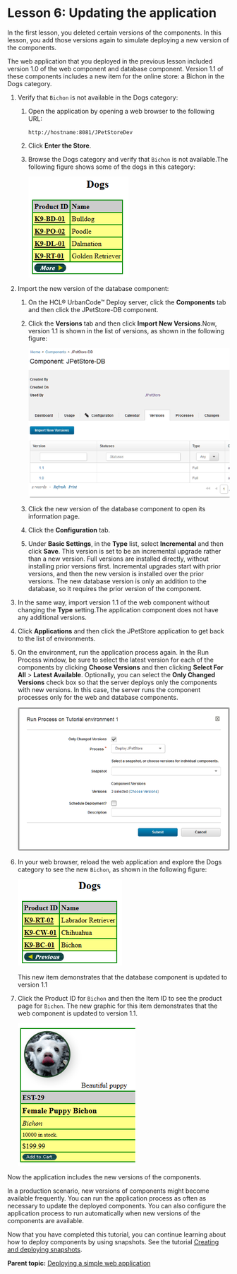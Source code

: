 # Lesson 6: Updating the application

In the first lesson, you deleted certain versions of the components. In this lesson, you add those versions again to simulate deploying a new version of the components.

The web application that you deployed in the previous lesson included version 1.0 of the web component and database component. Version 1.1 of these components includes a new item for the online store: a Bichon in the Dogs category.

1.  Verify that `Bichon` is not available in the Dogs category: 
    1.  Open the application by opening a web browser to the following URL:

        ```
        http://hostname:8081/JPetStoreDev
        ```

    2.  Click **Enter the Store**. 
    3.  Browse the Dogs category and verify that `Bichon` is not available.The following figure shows some of the dogs in this category:

        ![The Dogs category, showing some of the dogs that are available; Bichon is not in the list](../images/webapp_update_a.gif)

2.  Import the new version of the database component: 

    1.  On the HCL® UrbanCode™ Deploy server, click the **Components** tab and then click the JPetStore-DB component.
    2.  Click the **Versions** tab and then click **Import New Versions**.Now, version 1.1 is shown in the list of versions, as shown in the following figure:

        ![The Versions tab for the JPetStore-DB component, showing versions 1.0 and 1.1](../images/webapp_update_b.gif)

    3.  Click the new version of the database component to open its information page.
    4.  Click the **Configuration** tab. 
    5.  Under **Basic Settings**, in the **Type** list, select **Incremental** and then click **Save**. 
    This version is set to be an incremental upgrade rather than a new version. Full versions are installed directly, without installing prior versions first. Incremental upgrades start with prior versions, and then the new version is installed over the prior versions. The new database version is only an addition to the database, so it requires the prior version of the component.

3.  In the same way, import version 1.1 of the web component without changing the **Type** setting.The application component does not have any additional versions.
4.  Click **Applications** and then click the JPetStore application to get back to the list of environments. 
5.  On the environment, run the application process again. In the Run Process window, be sure to select the latest version for each of the components by clicking **Choose Versions** and then clicking **Select For All** \> **Latest Available**. Optionally, you can select the **Only Changed Versions** check box so that the server deploys only the components with new versions. In this case, the server runs the component processes only for the web and database components.

    ![Running the application process to deploy the new versions of the web and database components](../images/webapp_update_c.gif)

6.  In your web browser, reload the web application and explore the Dogs category to see the new `Bichon`, as shown in the following figure:

    ![The Dogs category, showing the new item](../images/webapp_update_d.gif)

    This new item demonstrates that the database component is updated to version 1.1

7.  Click the Product ID for `Bichon` and then the Item ID to see the product page for `Bichon`. The new graphic for this item demonstrates that the web component is updated to version 1.1.

    ![The new item, including a new graphic from the web component](../images/webapp_update_e.gif)


Now the application includes the new versions of the components.

In a production scenario, new versions of components might become available frequently. You can run the application process as often as necessary to update the deployed components. You can also configure the application process to run automatically when new versions of the components are available.

Now that you have completed this tutorial, you can continue learning about how to deploy components by using snapshots. See the tutorial [Creating and deploying snapshots](snapshot_abstract.md).

**Parent topic:** [Deploying a simple web application](../../com.udeploy.tutorial.doc/topics/webapp_abstract.md)

